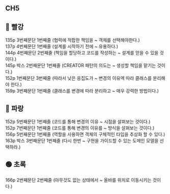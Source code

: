 ## CH5

## 🔴 빨강
135p 3번째문단 1번째줄 (협력에 적합한 책임을 ~ 객체를 선택해야한다.)  
137p 4번째문단 1번째줄 (설계를 시작하기 전에 ~ 유용하다.)  
144p 4번째문단 2번째줄 (책임을 할당하고 코드를 작성하는 ~ 설계를 얻을 수 있을 것이다.)  
145p 박스 2번째문단 1번째줄 (CREATOR 패턴의 의도는 ~ 생성할 책임을 맡기는 것이다.)  
152p 1번째문단 3번째줄 (따라서 낮은 응집도가 ~ 변경의 이유엑 따라 클래스를 분리해야 한다.)  
159p 3번째문단 1번째줄 (클래스를 변경에 따라 분리하고 ~ 매우 강력한 방법이다.)  

## 🔵 파랑

152p 5번째문단 1번째줄 (코드를 통해 변경의 이유 ~  시점을 살펴보는 것이다.)  
152p 7번째문단 1번째줄 (코드를 통해 변경의 이유를 ~ 방식을 살펴보는 것이다.)  
156p 5번째문단 1번째줄 (역할을 사용하면 객체의 구체적인 타입을 추상화 할 수 있다.)  
163p 박스 3번째문단 1번째줄 (다시 한번 ~ 구현을 가이드할 수 있는 도메인 모델을 선택하라.)   

## 🟢 초록
166p 2번째문단 2번째줄 (아무것도 없는 상태에서 ~ 올바를 위치로 이동시키는 것이다.)  
